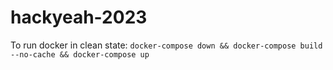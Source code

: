 # hackyeah-2023

To run docker in clean state:
`docker-compose down && docker-compose build --no-cache && docker-compose up`